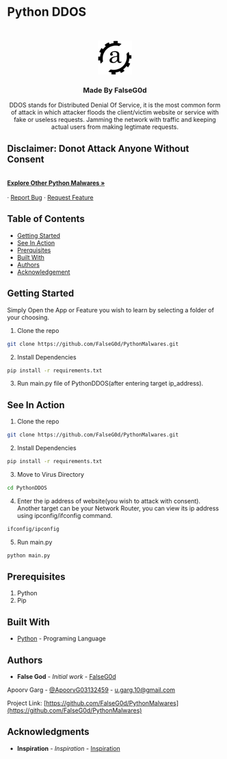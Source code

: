 # Python DDOS

<!-- PROJECT LOGO -->
<br />
<p align="center">
  <a href="http://apoorvgarg.herokuapp.com/">
    <img src="https://github.com/FalseG0d/AdvancedDjango/raw/main/images/Logo.png" alt="Logo" width="80" height="80">
  </a>

  <h3 align="center">Made By FalseG0d</h3>

  <p align="center">
    DDOS stands for Distributed Denial Of Service, it is the most common form of attack in which attacker floods the client/victim website or service with fake or useless requests. Jamming the network with traffic and keeping actual users from making legtimate requests.<br>
    <h2>Disclaimer: Donot Attack Anyone Without Consent</h2>
    <br />
    <a href="https://github.com/FalseG0d?tab=repositories"><strong>Explore Other Python Malwares »</strong></a>
    <br />
    <br />
    ·
    <a href="https://github.com/FalseG0d/PythonMalwares/issues">Report Bug</a>
    ·
    <a href="https://github.com/FalseG0d/PythonMalwares/issues">Request Feature</a>
  </p>
</p>

<!-- TABLE OF CONTENTS -->
## Table of Contents


* [Getting Started](#getting-started)
* [See In Action](#see-in-action)
* [Prerquisites](#prerquisites)
* [Built With](#built-with)
* [Authors](#authors)
* [Acknowledgement](#acknowledgement)


## Getting Started

Simply Open the App or Feature you wish to learn by selecting a folder of your choosing.

1. Clone the repo

```sh
git clone https://github.com/FalseG0d/PythonMalwares.git
```

2. Install Dependencies

```sh
pip install -r requirements.txt
```

3. Run main.py file of PythonDDOS(after entering target ip_address).



## See In Action


1. Clone the repo

```sh
git clone https://github.com/FalseG0d/PythonMalwares.git
```

2. Install Dependencies

```sh
pip install -r requirements.txt
```

3. Move to Virus Directory

```sh
cd PythonDDOS
```

4. Enter the ip address of website(you wish to attack with consent). Another target can be your Network Router, you can view its ip address using ipconfig/ifconfig command.

```sh
ifconfig/ipconfig
```

5. Run main.py

```sh
python main.py
```


## Prerequisites

1. Python
2. Pip

## Built With

* [Python](http://www.dropwizard.io/1.0.2/docs/) - Programing Language

## Authors

* **False God** - *Initial work* - [FalseG0d](https://github.com/FalseG0d)

Apoorv Garg - [@ApoorvG03132459](https://twitter.com/ApoorvG03132459) - u.garg.10@gmail.com

Project Link: [https://github.com/FalseG0d/PythonMalwares](https://github.com/FalseG0d/PythonMalwares)

## Acknowledgments

* **Inspiration** - *Inspiration* - [Inspiration](https://youtu.be/RJHPGYz2lA4)